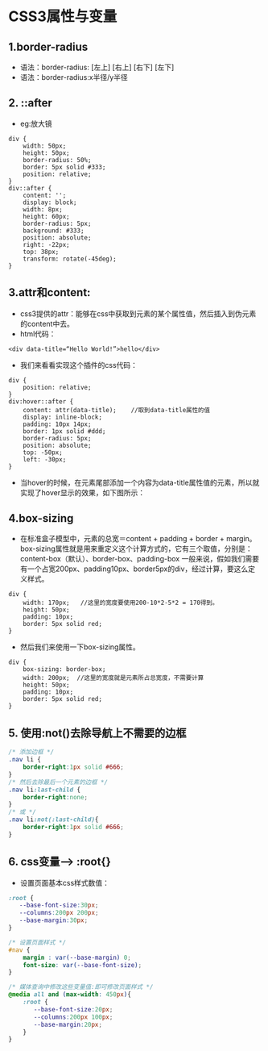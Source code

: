 # CSS3属性与变量

## 1.border-radius
- 语法：border-radius: [左上] [右上] [右下] [左下]
- 语法：border-radius:x半径/y半径


## 2. ::after
- eg:放大镜

```
div {
    width: 50px;
    height: 50px;
    border-radius: 50%;
    border: 5px solid #333;
    position: relative;
}
div::after {
    content: '';
    display: block;    
    width: 8px;    
    height: 60px;    
    border-radius: 5px;    
    background: #333;    
    position: absolute;    
    right: -22px;    
    top: 38px;    
    transform: rotate(-45deg);
}
```

## 3.attr和content:
- css3提供的attr：能够在css中获取到元素的某个属性值，然后插入到伪元素的content中去。
- html代码：

```
<div data-title=“Hello World!”>hello</div>
```

- 我们来看看实现这个插件的css代码：
```
div {
    position: relative;
}
div:hover::after {
    content: attr(data-title);    //取到data-title属性的值
    display: inline-block;
    padding: 10px 14px;
    border: 1px solid #ddd;
    border-radius: 5px;
    position: absolute;
    top: -50px;
    left: -30px;
}
```
- 当hover的时候，在元素尾部添加一个内容为data-title属性值的元素，所以就实现了hover显示的效果，如下图所示：

## 4.box-sizing
- 在标准盒子模型中，元素的总宽＝content + padding + border + margin。
box-sizing属性就是用来重定义这个计算方式的，它有三个取值，分别是：content-box（默认）、border-box、padding-box
一般来说，假如我们需要有一个占宽200px、padding10px、border5px的div，经过计算，要这么定义样式。

```
div {
    width: 170px;   //这里的宽度要使用200-10*2-5*2 = 170得到。
    height: 50px;
    padding: 10px;
    border: 5px solid red;
}
```
- 然后我们来使用一下box-sizing属性。
```
div {
    box-sizing: border-box;
    width: 200px;  //这里的宽度就是元素所占总宽度，不需要计算  
    height: 50px;
    padding: 10px;
    border: 5px solid red;
}
```

## 5. 使用:not()去除导航上不需要的边框

```css
/* 添加边框 */
.nav li {
    border-right:1px solid #666;
}
/* 然后去除最后一个元素的边框 */
.nav li:last-child {
    border-right:none;
}
/* 或 */
.nav li:not(:last-child){
    border-right:1px solid #666;
}

```

## 6. css变量--> :root{}
- 设置页面基本css样式数值：

```css
:root {
   --base-font-size:30px; 
   --columns:200px 200px;
   --base-margin:30px;
}

/* 设置页面样式 */
#nav {
    margin : var(--base-margin) 0;
    font-size: var(--base-font-size);
}

/* 媒体查询中修改这些变量值:即可修改页面样式 */
@media all and (max-width: 450px){
    :root {
       --base-font-size:20px; 
       --columns:200px 100px;
       --base-margin:20px;
    }
}
```